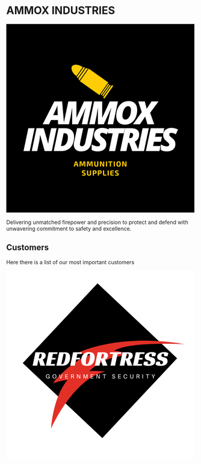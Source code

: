 # **AMMOX INDUSTRIES**

![[AMMOX INDUSTRIES]](./assets/img/logo.png)

Delivering unmatched firepower and precision to protect and defend with unwavering commitment to safety and excellence.

## **Customers**

Here there is a list of our most important customers

![[REDFORTRESS]](./assets/img/redfortress.png)
